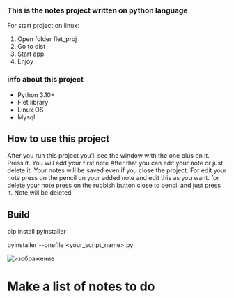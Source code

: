### This is the notes project written on python language


For start project on linux:
1. Open folder flet_proj
2. Go to dist
3. Start app
4. Enjoy




### info about this project

- Python 3.10+
- Flet library
- Linux OS
- Mysql 








## How to use this project


After you run this project you'll see the window with the one plus on it. Press it. You will add your first note After that you can edit your note or just delete it. Your notes will be saved  even if you close the project. For edit your note press on the pencil on your added note and edit this as you want. for delete your note press on the rubbish button close to pencil and just press it. Note will be deleted


## Build

pip install pyinstaller 



pyinstaller --onefile <your_script_name>.py




![изображение](https://user-images.githubusercontent.com/105593765/232838931-c1f73927-2349-4da5-83db-c42c0865e78c.png)

# Make a list of notes to do

